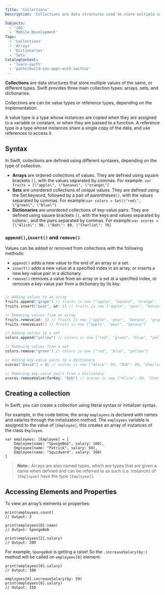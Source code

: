 ```yaml
---
Title: 'Collections'
Description: 'Collections are data structures used to store multiple values in a given variable.'

Subjects:
  - 'iOS'
  - 'Mobile Development'
Tags:
  - 'Collections'
  - 'Arrays'
  - 'Dictionaries'
  - 'Sets'
CatalogContent:
  - 'learn-swift'
  - 'paths/build-ios-apps-with-swiftui'
---
```


**Collections** are data structures that store multiple values of the same, or different types. Swift provides three main collection types: arrays, sets, and dictionaries.


Collections are can be value types or reference types, depending on the implementation.

A value type is a type whose instances are copied when they are assigned to a variable or constant, or when they are passed to a function. A reference type is a type whose instances share a single copy of the data, and use references to access it.


## Syntax

In Swift, collections are defined using different syntaxes, depending on the type of collection.
* **Arrays** are ordered collections of values. They are defined using square brackets `[]`, with the values separated by commas. For example: `var fruits = [\"apple\", \"banana\", \"orange\"]`
* **Sets** are unordered collections of unique values. They are defined using the Set keyword, followed by a pair of parentheses`()`, with the values separated by commas. For example:`var colors = Set(\"red\", \"green\", \"blue\")`
* **Dictionaries** are unordered collections of key-value pairs. They are defined using square brackets `[]`, with the keys and values separated by colons`:`, and the pairs separated by commas. For example:`var scores = [\"Alice\": 90, \"Bob\": 80, \"Charlie\": 70]`

### `append()`,`insert()` and `remove()`
Values can be added or removed from collections with the following methods:
* `append()` adds a new value to the end of an array or a set.
* `insert()` adds a new value at a specified index in an array, or inserts a new key-value pair in a dictionary.
* `remove()` removes a value from an array or a set at a specified index, or removes a key-value pair from a dictionary by its key.

```swift

// Adding values to an array
fruits.append("grape") // fruits is now ["apple", "banana", "orange", "grape"]
fruits.insert("pear", at: 1) // fruits is now ["apple", "pear", "banana", "orange", "grape"]

// Removing values from an array
fruits.remove(at: 3) // fruits is now ["apple", "pear", "banana", "grape"]
fruits.removeLast() // fruits is now ["apple", "pear", "banana"]

// Adding values to a set
colors.append("yellow") // colors is now {"red", "green", "blue", "yellow"}

// Removing values from a set
colors.remove("green") // colors is now {"red", "blue", "yellow"}

// Adding key-value pairs to a dictionary
scores["David"] = 85 // scores is now ["Alice": 90, "Bob": 80, "Charlie": 70, "David": 85]

// Removing key-value pairs from a dictionary
scores.removeValue(forKey: "Bob") // scores is now ["Alice": 90, "Charlie": 70, "David": 85]
```

## Creating a collection
In Swift, you can create a collection using literal syntax or initializer syntax.

For example, in the code below, the array `employees` is declared with names and salaries through the initialization method. The `employees` variable is assigned to the value of `[Employee]`, this creates an array of instances of the class `Employee`.

```
var employees: [Employee] = [
    Employee(name: "SpongeBob", salary: 100),
    Employee(name: "Patrick", salary: 50),
    Employee(name: "Squidward", salary: 200)
]
```

> **Note:**:  Arrays are also named types, which are types that are given a name when defined and can be referred to as such (i.e. instances of `[Employee]` have the type `[Employee]`).


## Accessing Elements and Properties
To view an array’s elements or properties:
```
print(employees.count)
// Output: 3

print(employees[0].name)
// Output: SpongeBob

print(employees[2].salary)
// Output: 200
```
For example, `SpongeBob` is getting a raise! So the `.increaseSalary(by:)` method will be called on `employees[0]` element:
```
print(employees[0].salary)
// Output: 100

employees[0].increaseSalary(by: 50)
print(employees[0].salary)
// Output: 150
```